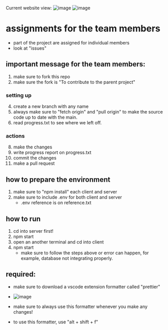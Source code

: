 Current website view:
![image](https://github.com/user-attachments/assets/2201dca1-87a1-4018-84d9-8f8f8417fae4)
![image](https://github.com/user-attachments/assets/f72fcdf9-f378-461a-9879-5e004a494fdf)

# assignments for the team members
- part of the project are assigned for individual members
- look at "issues"

## important message for the team members:
1) make sure to fork this repo
2) make sure the fork is "To contribute to the parent project"

### setting up 
4) create a new branch with any name
5) always make sure to "fetch origin" and "pull origin" to make the source code up to date with the main.
6) read progress.txt to see where we left off.

### actions
8) make the changes
9) write progress report on progress.txt
10) commit the changes
11) make a pull request

## how to prepare the environment
1) make sure to "npm install" each client and server
2) make sure to include .env for both client and server
    - .env reference is on reference.txt

## how to run
1) cd into server first!
2) npm start
3) open an another terminal and cd into client
4) npm start
    - make sure to follow the steps above or error can happen, for example, database not integrating properly.

## required:
- make sure to download a vscode extension formatter called "prettier"
- ![image](https://github.com/user-attachments/assets/5811618a-151f-4f3b-adbf-8e057e4a27f4)

- make sure to always use this formatter whenever you make any changes!
- to use this formatter, use "alt + shift + f"
